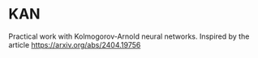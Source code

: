# KAN
Practical work with Kolmogorov-Arnold neural networks. Inspired by the article https://arxiv.org/abs/2404.19756
